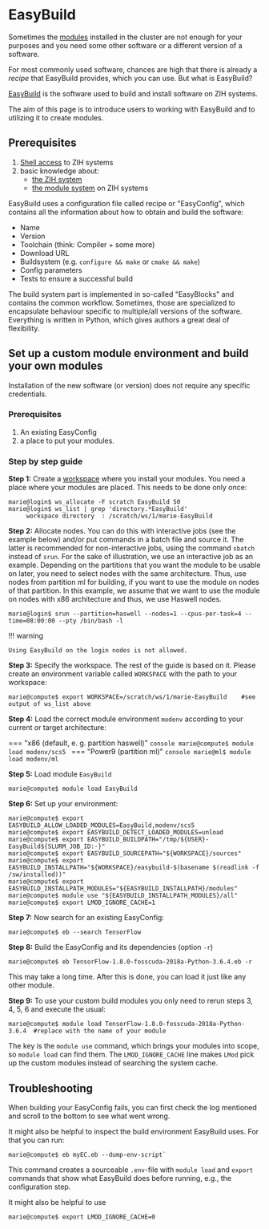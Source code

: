 # EasyBuild

Sometimes the [modules](modules.md) installed in the cluster are not enough for your purposes and
you need some other software or a different version of a software.

For most commonly used software, chances are high that there is already a *recipe* that EasyBuild
provides, which you can use. But what is EasyBuild?

[EasyBuild](https://easybuild.io/) is the software used to build and install
software on ZIH systems.

The aim of this page is to introduce users to working with EasyBuild and to utilizing it to create
modules.

## Prerequisites

1. [Shell access](../access/ssh_login.md) to ZIH systems
1. basic knowledge about:
   - [the ZIH system](../jobs_and_resources/hardware_overview.md)
   - [the module system](modules.md) on ZIH systems

EasyBuild uses a configuration file called recipe or "EasyConfig", which contains all the
information about how to obtain and build the software:

-   Name
-   Version
-   Toolchain (think: Compiler + some more)
-   Download URL
-   Buildsystem (e.g. `configure && make` or `cmake && make`)
-   Config parameters
-   Tests to ensure a successful build

The build system part is implemented in so-called "EasyBlocks" and contains the common workflow.
Sometimes, those are specialized to encapsulate behaviour specific to multiple/all versions of the
software. Everything is written in Python, which gives authors a great deal of flexibility.

## Set up a custom module environment and build your own modules

Installation of the new software (or version) does not require any specific credentials.

### Prerequisites

1. An existing EasyConfig
1. a place to put your modules.

### Step by step guide

**Step 1:** Create a [workspace](../data_lifecycle/workspaces.md#allocate-a-workspace) where you
install your modules. You need a place where your modules are placed. This needs to be done only
once:

```console
marie@login$ ws_allocate -F scratch EasyBuild 50
marie@login$ ws_list | grep 'directory.*EasyBuild'
     workspace directory  : /scratch/ws/1/marie-EasyBuild
```

**Step 2:** Allocate nodes. You can do this with interactive jobs (see the example below) and/or
put commands in a batch file and source it. The latter is recommended for non-interactive jobs,
using the command `sbatch` instead of `srun`. For the sake of illustration, we use an
interactive job as an example. Depending on the partitions that you want the module to be usable on
later, you need to select nodes with the same architecture. Thus, use nodes from partition ml for
building, if you want to use the module on nodes of that partition. In this example, we assume
that we want to use the module on nodes with x86 architecture and thus, we use Haswell nodes.

```console
marie@login$ srun --partition=haswell --nodes=1 --cpus-per-task=4 --time=08:00:00 --pty /bin/bash -l
```

!!! warning

    Using EasyBuild on the login nodes is not allowed.

**Step 3:** Specify the workspace. The rest of the guide is based on it. Please create an
environment variable called `WORKSPACE` with the path to your workspace:

```console
marie@compute$ export WORKSPACE=/scratch/ws/1/marie-EasyBuild    #see output of ws_list above
```

**Step 4:** Load the correct module environment  `modenv` according to your current or target
architecture:

=== "x86 (default, e. g. partition haswell)"
    ```console
    marie@compute$ module load modenv/scs5
    ```
=== "Power9 (partition ml)"
    ```console
    marie@ml$ module load modenv/ml
    ```

**Step 5:** Load module `EasyBuild`

```console
marie@compute$ module load EasyBuild
```

**Step 6:** Set up your environment:

```console
marie@compute$ export EASYBUILD_ALLOW_LOADED_MODULES=EasyBuild,modenv/scs5
marie@compute$ export EASYBUILD_DETECT_LOADED_MODULES=unload
marie@compute$ export EASYBUILD_BUILDPATH="/tmp/${USER}-EasyBuild${SLURM_JOB_ID:-}"
marie@compute$ export EASYBUILD_SOURCEPATH="${WORKSPACE}/sources"
marie@compute$ export EASYBUILD_INSTALLPATH="${WORKSPACE}/easybuild-$(basename $(readlink -f /sw/installed))"
marie@compute$ export EASYBUILD_INSTALLPATH_MODULES="${EASYBUILD_INSTALLPATH}/modules"
marie@compute$ module use "${EASYBUILD_INSTALLPATH_MODULES}/all"
marie@compute$ export LMOD_IGNORE_CACHE=1
```

**Step 7:** Now search for an existing EasyConfig:

```console
marie@compute$ eb --search TensorFlow
```

**Step 8:** Build the EasyConfig and its dependencies (option `-r`)

```console
marie@compute$ eb TensorFlow-1.8.0-fosscuda-2018a-Python-3.6.4.eb -r
```

This may take a long time. After this is done, you can load it just like any other module.

**Step 9:** To use your custom build modules you only need to rerun steps 3, 4, 5, 6 and execute
the usual:

```console
marie@compute$ module load TensorFlow-1.8.0-fosscuda-2018a-Python-3.6.4  #replace with the name of your module
```

The key is the `module use` command, which brings your modules into scope, so `module load` can find
them. The `LMOD_IGNORE_CACHE` line makes `LMod` pick up the custom modules instead of searching the
system cache.

## Troubleshooting

When building your EasyConfig fails, you can first check the log mentioned and scroll to the bottom
to see what went wrong.

It might also be helpful to inspect the build environment EasyBuild uses. For that you can run:

```console
marie@compute$ eb myEC.eb --dump-env-script`
```

This command creates a sourceable `.env`-file with `module load` and `export` commands that show
what EasyBuild does before running, e.g., the configuration step.

It might also be helpful to use

```console
marie@compute$ export LMOD_IGNORE_CACHE=0
```
